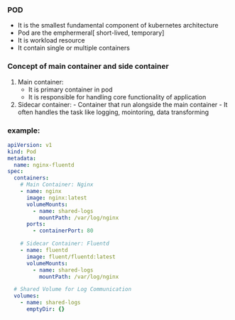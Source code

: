 ### POD
- It is the smallest fundamental component of kubernetes architecture
- Pod are the emphermeral[ short-lived, temporary]
- It is workload resource
- It contain single or multiple containers
### Concept of main container and side container
  1. Main container:
     - It is primary container in pod
     - It is responsible for handling core functionality of application
  3.  Sidecar container:
     - Container that run alongside the main container
     - It often handles the task like logging, mointoring, data transforming
### example:
```yaml
apiVersion: v1
kind: Pod
metadata:
  name: nginx-fluentd
spec:
  containers:
    # Main Container: Nginx
    - name: nginx
      image: nginx:latest
      volumeMounts:
        - name: shared-logs
          mountPath: /var/log/nginx
      ports:
        - containerPort: 80

    # Sidecar Container: Fluentd
    - name: fluentd
      image: fluent/fluentd:latest
      volumeMounts:
        - name: shared-logs
          mountPath: /var/log/nginx

  # Shared Volume for Log Communication
  volumes:
    - name: shared-logs
      emptyDir: {}
```
